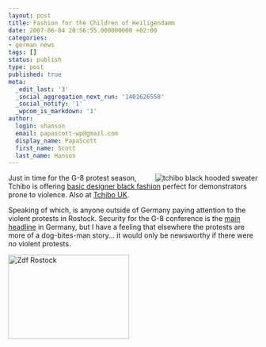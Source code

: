 ```yaml
---
layout: post
title: Fashion for the Children of Heiligendamm
date: 2007-06-04 20:56:55.000000000 +02:00
categories:
- german news
tags: []
status: publish
type: post
published: true
meta:
  _edit_last: '3'
  _social_aggregation_next_run: '1401626558'
  _social_notify: '1'
  _wpcom_is_markdown: '1'
author:
  login: shanson
  email: papascott-wp@gmail.com
  display_name: PapaScott
  first_name: Scott
  last_name: Hanson
---
```

<p><a href="http://www.tchibo.de/"><img src="https://res.cloudinary.com/papascott/image/upload/wordpress/wp-content/uploads/2007/06/tchibo-black-hooded-fashion.jpg" alt="tchibo black hooded sweater" title="" align="right" /></a>Just in time for the G-8 protest season, Tchibo is offering <a href="http://www.tchibo.de/is-bin/INTERSHOP.enfinity/eCS/Store/de/-/EUR/TdTchBrowseCatalog-Start;sid=AXK1WD1ZDU60uns9XXC_PD7bepdvs5CBWj0=?CategoryName=preview&amp;source=NAVI">basic designer black fashion</a> perfect for demonstrators prone to violence. Also at <a href="http://www.tchibo.co.uk/is-bin/INTERSHOP.enfinity/eCS/Store/uk/-/GBP/TdUkBrowseCatalog-Start;sid=BBuOPNLWVXaOPJSyWYqEWNFD1ZWJdH-3HHI=?CategoryName=preview&amp;source=NAVI">Tchibo UK</a>.</p>
<p>Speaking of which, is anyone outside of Germany paying attention to the violent protests in Rostock. Security for the G-8 conference is the <a href="http://www.heute.de/ZDFheute/inhalt/26/0,3672,5546682,00.html">main headline</a> in Germany, but I have a feeling that elsewhere the protests are more of a dog-bites-man story... it would only be newsworthy if there were <em>no</em> violent protests.</p>
<p><a href="http://www.heute.de/ZDFheute/inhalt/26/0,3672,5546682,00.html"><img src="https://res.cloudinary.com/papascott/image/upload/wordpress/wp-content/uploads/2007/06/zdf-rostock.jpg" alt="Zdf Rostock" height="170" width="244" /></a></p>

